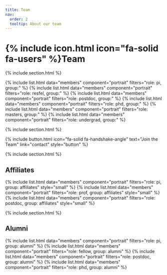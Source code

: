 ```yaml
---
title: Team
nav:
  order: 2
  tooltip: About our team
---
```


# {% include icon.html icon="fa-solid fa-users" %}Team


{% include section.html %}

{% include list.html data="members" component="portrait" filters="role: pi, group:" %}
{% include list.html data="members" component="portrait" filters="role: resfel, group:" %}
{% include list.html data="members" component="portrait" filters="role: postdoc, group:" %}
{% include list.html data="members" component="portrait" filters="role: phd, group:" %}
{% include list.html data="members" component="portrait" filters="role: masters, group:" %}
{% include list.html data="members" component="portrait" filters="role: undergrad, group:" %}


{% include section.html %}

{% include button.html icon="fa-solid fa-handshake-angle" text="Join the Team" link="contact" style="button" %}

{% include section.html %}

## Affiliates

{% include list.html data="members" component="portrait" filters="role: pi, group: affiliates" style="small" %}
{% include list.html data="members" component="portrait" filters="role: prof, group: affiliates" style="small" %}
{% include list.html data="members" component="portrait" filters="role: postdoc, group: affiliates" style="small" %}


{% include section.html %}

## Alumni

{% include list.html data="members" component="portrait" filters="role: pi, group: alumni" %}
{% include list.html data="members" component="portrait" filters="role: fellow, group: alumni" %}
{% include list.html data="members" component="portrait" filters="role: postdoc, group: alumni" %}
{% include list.html data="members" component="portrait" filters="role: phd, group: alumni" %}